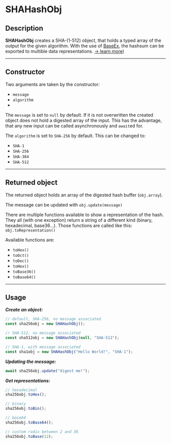 # SHAHashObj

## Description
__SHAHashObj__ creates a SHA-(1-512) object, that holds a typed array of the output for the given algorithm.
With the use of [BaseEx](https://github.com/UmamiAppearance/BaseExJS), the hashsum can be exported to multible data representations.  [-> learn more](#Returned-object))
___

## Constructor
        
Two arguments are taken by the constructor:
* ``message``
* ``algorithm``
* 
The ``message`` is set to ``null`` by default. If it is not overwritten the created object does not hold a digested array of the input. This has the advantage, that any new input can be called asynchronously and ``await``ed for.

The ``algorithm`` is set to ``SHA-256`` by default. This can be changed to:
* ``SHA-1``
* ``SHA-256``
* ``SHA-384``
* ``SHA-512``
___

## Returned object

The returned object holds an array of the digested hash buffer (``obj.array``).  

The message can be updated with ``obj.update(message)``

There are multiple functions available to show a representation of the hash. They all (with one exception) return a string of a different kind (binary, hexadecimal, base36...). Those functions are called like this: ``obj.toRepresentation()``  

Available functions are:
* ``toHex()``
* ``toOct()``
* ``toDec()``
* ``toHex()``
* ``toBase36()``
* ``toBase64()``

___

## Usage

___Create an object:___
```js
// default, SHA-256, no message associated
const sha256obj = new SHAHashObj();

// SHA-512, no message associated
const sha512obj = new SHAHashObj(null, "SHA-512");

// SHA-1, with message associated
const sha1obj = new SHAHashObj("Hello World!", "SHA-1");

```
___Updating the message:___
```js
await sha256obj.update("digest me!");
```

___Get representations:___
```js
// hexadecimal
sha256obj.toHex();

// binary
sha256obj.toBin();

// base64
sha256obj.toBase64();

// custom radix between 2 and 36
sha256obj.toBase(12);

```

